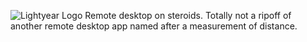 ![Lightyear Logo](https://github.com/owoalex/lightyear/raw/dev/assets/lightyearlogo.png)
Remote desktop on steroids. Totally not a ripoff of another remote desktop app named after a measurement of distance.
